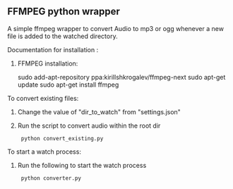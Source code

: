 FFMPEG python wrapper
--------------------

A simple ffmpeg wrapper to convert Audio to mp3 or ogg whenever a new file is added to the watched directory.


Documentation for installation :

1) FFMPEG installation:
	
	sudo add-apt-repository ppa:kirillshkrogalev/ffmpeg-next
	sudo apt-get update
	sudo apt-get install ffmpeg


To convert existing files:

1) Change the value of "dir_to_watch" from "settings.json"

2) Run the script to convert audio within the root dir


		python convert_existing.py


To start a watch process:

1) Run the following to start the watch process


		python converter.py
